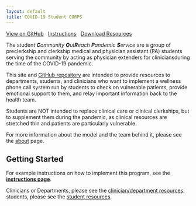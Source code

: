 ```yaml
---
layout: default
title: COVID-19 Student CORPS
---
```


<div class="buttonBox">
  <a href="https://github.com/MikeDacre/studentcorps" class="myButton">View on GitHub</a> &nbsp;
  <a href="/instructions" class="myButton">Instructions</a> &nbsp;
  <a href="https://github.com/MikeDacre/studentcorps/releases" class="myButton">Download Resources</a>
</div>


The student <em><b>C</b>ommunity <b>O</b>ut<b>R</b>each <b>P</b>andemic <b>S</b>ervice</em> are a group of preclerkship and clerkship medical and physician assistant (PA) students serving the community by acting as physician extenders for cliniciansduring the time of the COVID-19 pandemic.

This site and [GitHub repository](https://www.github.com/MikeDacre/studentcorps) are intended to provide resources to departments, students, and clinicians who want to implement a wellness phone call system run by students to check on vulnerable patients, provide emotional support to them, and relay important information back to the health team.

Students are NOT intended to replace clinical care or clinical clerkships, but to supplement them during the pandemic, as clinical resources are stretched thin and patients are particularly vulnerable.

For more information about the model and the team behind it, please see the [about](/about) page.

## Getting Started

For example instructions on how to implement this program, see the **[instructions page](/instructions)**.

Clinicians or Departments, please see the [clinician/department resources](/instructions/#clinician-and-department-resources); students, please see the [student resources](/instructions/#student-resources).

